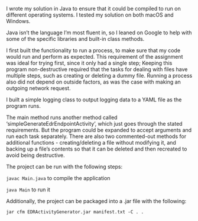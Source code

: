 I wrote my solution in Java to ensure that it could be compiled to run on different operating systems. I tested my solution on both macOS and Windows.

Java isn’t the language I’m most fluent in, so I leaned on Google to help with some of the specific libraries and built-in class methods.

I first built the functionality to run a process, to make sure that my code would run and perform as expected. This requirement of the assignment was ideal for trying first, since it only had a single step; Keeping this program non-destructive required that the tasks for dealing with files have multiple steps, such as creating or deleting a dummy file. Running a process also did not depend on outside factors, as was the case with making an outgoing network request.

I built a simple logging class to output logging data to a YAML file as the program runs.

The main method runs another method called ‘simpleGenerateEdrEndpointActivity’, which just goes through the stated requirements. But the program could be expanded to accept arguments and run each task separately. There are also two commented-out methods for additional functions - creating/deleting a file without modifying it, and backing up a file’s contents so that it can be deleted and then recreated to avoid being destructive.



The project can be run with the following steps:

`javac Main.java` to compile the application

`java Main` to run it


Additionally, the project can be packaged into a .jar file with the following:

`jar cfm EDRActivityGenerator.jar manifest.txt -C . .`
